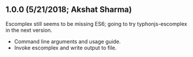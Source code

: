 ## 1.0.0 (5/21/2018; Akshat Sharma)
Escomplex still seems to be missing ES6; going to try typhonjs-escomplex in the next version.

- Command line arguments and usage guide.
- Invoke escomplex and write output to file.
